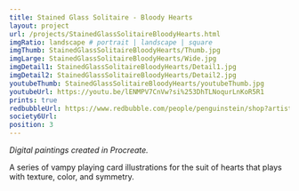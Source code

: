 ```yaml
---
title: Stained Glass Solitaire - Bloody Hearts
layout: project
url: /projects/StainedGlassSolitaireBloodyHearts.html
imgRatio: landscape # portrait | landscape | square
imgThumb: StainedGlassSolitaireBloodyHearts/Thumb.jpg
imgLarge: StainedGlassSolitaireBloodyHearts/Wide.jpg
imgDetail1: StainedGlassSolitaireBloodyHearts/Detail1.jpg
imgDetail2: StainedGlassSolitaireBloodyHearts/Detail2.jpg
youtubeThumb: StainedGlassSolitaireBloodyHearts/youtubeThumb.jpg
youtubeUrl: https://youtu.be/lENMPV7CnVw?si%253DhTLNoqurLnKoR5R1
prints: true
redbubbleUrl: https://www.redbubble.com/people/penguinstein/shop?artistUserName=penguinstein&asc=u&collections=3926973&iaCode=all-departments&sortOrder=relevant
society6Url: 
position: 3
---
```


*Digital paintings created in Procreate.*

A series of vampy playing card illustrations for the suit of hearts that plays with texture, color, and symmetry.
